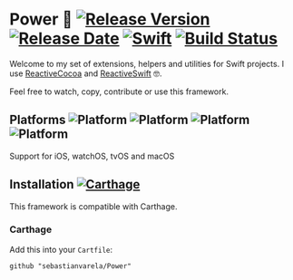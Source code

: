 # Power 💪 [![Release Version](https://img.shields.io/github/release/sebastianvarela/Power.svg)](https://github.com/sebastianvarela/Power/releases) [![Release Date](https://img.shields.io/github/release-date/sebastianvarela/Power.svg)](https://github.com/sebastianvarela/Power/releases) [![Swift](https://img.shields.io/badge/swift4-compatible-4BC51D.svg?style=flat)](https://developer.apple.com/swift) [![Build Status](https://travis-ci.org/sebastianvarela/Power.svg?branch=master)](https://travis-ci.org/sebastianvarela/Power)

Welcome to my set of extensions, helpers and utilities for Swift projects. I use [ReactiveCocoa](https://github.com/ReactiveCocoa/ReactiveSwift) and [ReactiveSwift](https://github.com/ReactiveCocoa/ReactiveSwift) 🤓.

Feel free to watch, copy, contribute or use this framework.

## Platforms ![Platform](https://img.shields.io/badge/platform-iOS-blue.svg?style=flat) ![Platform](https://img.shields.io/badge/platform-watchOS-blue.svg?style=flat) ![Platform](https://img.shields.io/badge/platform-tvOS-blue.svg?style=flat) ![Platform](https://img.shields.io/badge/platform-macOS-blue.svg?style=flat)

Support for iOS, watchOS, tvOS and macOS

## Installation [![Carthage](https://img.shields.io/badge/Carthage-compatible-4BC51D.svg?style=flat)](https://github.com/Carthage/Carthage)
This framework is compatible with Carthage.
### Carthage 
Add this into your `Cartfile`:
```ogdl
github "sebastianvarela/Power" 
```
